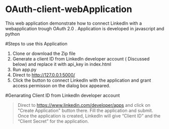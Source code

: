 # OAuth-client-webApplication
This web application demonstrate how to connect LinkedIn with a webapplication trough OAuth 2.0 .
Application is developed in javascript and python 

#Steps to use this Application

1. Clone or download the Zip file
2. Generate a client ID from LinkedIn developer account ( Discussed below) and replace it with api_key in index.html
3. Run app.py
4. Direct to http://127.0.0.1:5000/
5. Click the button to connect LinkedIn with the application and grant access permisson on the dialog box appeared.

#Genarating Client ID from LinkedIn developer account
 > Direct to https://www.linkedin.com/developer/apps and click on "Create Application" button there.
 > Fill the application and submit.
 > Once the application is created, LinkedIn will give “Client ID” and the “Client Secret” for the application.
